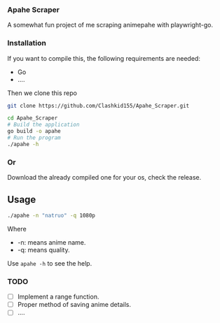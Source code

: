 ### Apahe Scraper

A somewhat fun project of me scraping animepahe with playwright-go.

### Installation
If you want to compile this, the following requirements are needed:
- Go
- ....

Then we clone this repo
```bash
git clone https://github.com/Clashkid155/Apahe_Scraper.git

cd Apahe_Scraper
# Build the application
go build -o apahe
# Run the program 
./apahe -h
```
### Or 
Download the already compiled one for your os, check the release.


## Usage

```bash
./apahe -n "natruo" -q 1080p
```

Where 
- -n: means anime name.
- -q: means quality.

Use `apahe -h` to see the help. 


### TODO
* [ ] Implement a range function.
* [ ] Proper method of saving anime details.
* [ ] ....